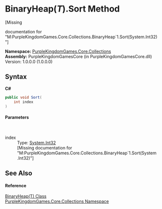 # BinaryHeap(*T*).Sort Method 
 

\[Missing <summary> documentation for "M:PurpleKingdomGames.Core.Collections.BinaryHeap`1.Sort(System.Int32)"\]

**Namespace:**&nbsp;<a href="N_PurpleKingdomGames_Core_Collections">PurpleKingdomGames.Core.Collections</a><br />**Assembly:**&nbsp;PurpleKingdomGamesCore (in PurpleKingdomGamesCore.dll) Version: 1.0.0.0 (1.0.0.0)

## Syntax

**C#**<br />
``` C#
public void Sort(
	int index
)
```


#### Parameters
&nbsp;<dl><dt>index</dt><dd>Type: <a href="http://msdn2.microsoft.com/en-us/library/td2s409d" target="_blank">System.Int32</a><br />\[Missing <param name="index"/> documentation for "M:PurpleKingdomGames.Core.Collections.BinaryHeap`1.Sort(System.Int32)"\]</dd></dl>

## See Also


#### Reference
<a href="T_PurpleKingdomGames_Core_Collections_BinaryHeap_1">BinaryHeap(T) Class</a><br /><a href="N_PurpleKingdomGames_Core_Collections">PurpleKingdomGames.Core.Collections Namespace</a><br />